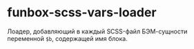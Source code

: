 # funbox-scss-vars-loader

Лоадер, добавляющий в каждый SCSS-файл БЭМ-сущности переменной `$b`, содержащей имя блока.
